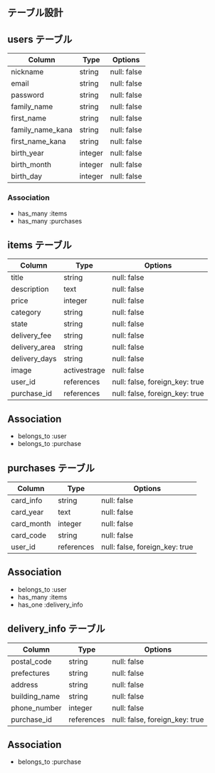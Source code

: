 ## テーブル設計

## users テーブル

| Column              | Type      | Options     |
| --------------------| --------- | ----------- |
| nickname            | string    | null: false |
| email               | string    | null: false |
| password            | string    | null: false |
| family_name         | string    | null: false |
| first_name          | string    | null: false |
| family_name_kana    | string    | null: false |
| first_name_kana     | string    | null: false |
| birth_year          | integer   | null: false |
| birth_month         | integer   | null: false |
| birth_day           | integer   | null: false |

### Association
- has_many :items
- has_many :purchases



## items テーブル

| Column           | Type         | Options                        |
| ---------------- | ------       | -----------                    |
| title            | string       | null: false                    |
| description      | text         | null: false                    |
| price            | integer      | null: false                    |
| category         | string       | null: false                    |
| state            | string       | null: false                    |
| delivery_fee     | string       | null: false                    |
| delivery_area    | string       | null: false                    |
| delivery_days    | string       | null: false                    |
| image            | activestrage | null: false                    |
| user_id          | references   | null: false, foreign_key: true |
| purchase_id      | references   | null: false, foreign_key: true |

## Association
- belongs_to :user
- belongs_to :purchase



## purchases テーブル

| Column           | Type         | Options                        |
| ---------------- | ------       | -----------                    |
| card_info        | string       | null: false                    |
| card_year        | text         | null: false                    |
| card_month       | integer      | null: false                    |
| card_code        | string       | null: false                    |
| user_id          | references   | null: false, foreign_key: true |

## Association
- belongs_to :user
- has_many :items  
- has_one :delivery_info



## delivery_info テーブル

| Column           | Type         | Options                        |
| ---------------- | ------       | -----------                    |
| postal_code      | string       | null: false                    |
| prefectures      | string       | null: false                    |
| address          | string       | null: false                    |
| building_name    | string       | null: false                    |
| phone_number     | integer      | null: false                    |
| purchase_id      | references   | null: false, foreign_key: true |

## Association
- belongs_to :purchase

